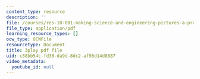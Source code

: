 ```yaml
---
content_type: resource
description: ''
file: /courses/res-10-001-making-science-and-engineering-pictures-a-practical-guide-to-presenting-your-work-spring-2016/c88bb54cfd38da9d8dc2af98d14d8887_t5_ymNZGsCI.pdf
file_type: application/pdf
learning_resource_types: []
ocw_type: OCWFile
resourcetype: Document
title: 3play pdf file
uid: c88bb54c-fd38-da9d-8dc2-af98d14d8887
video_metadata:
  youtube_id: null
---
```

